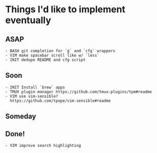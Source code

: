 # Things I'd like to implement eventually

## ASAP

    - BASH git completion for `g` and `cfg` wrappers
    - VIM make spacebar scroll like w/ `less`
    - INIT dedupe README and cfg script

## Soon

    - INIT Install `brew` apps
    - TMUX plugin manager https://github.com/tmux-plugins/tpm#readme
    - VIM use vim-sensible?
      https://github.com/tpope/vim-sensible#readme

## Someday


## Done!

    - VIM improve search highlighting

